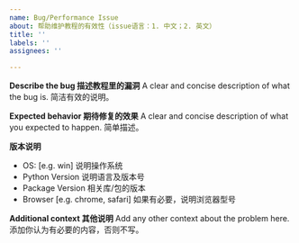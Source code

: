 ```yaml
---
name: Bug/Performance Issue
about: 帮助维护教程的有效性（issue语言：1. 中文；2. 英文）
title: ''
labels: ''
assignees: ''

---
```


**Describe the bug  描述教程里的漏洞**
A clear and concise description of what the bug is.  简洁有效的说明。

**Expected behavior  期待修复的效果**
A clear and concise description of what you expected to happen. 简单描述。

**版本说明**
 - OS: [e.g. win]  说明操作系统
 - Python Version 说明语言及版本号
 - Package Version 相关库/包的版本
 - Browser [e.g. chrome, safari]  如果有必要，说明浏览器型号

**Additional context 其他说明**
Add any other context about the problem here. 添加你认为有必要的内容，否则不写。
